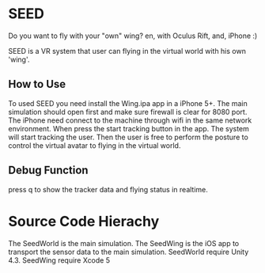 SEED
====
Do you want to fly with your "own" wing? en, with Oculus Rift, and, iPhone :) 

SEED is a VR system that user can flying in the virtual world with his own 'wing'.

How to Use
----------
To used SEED you need install the Wing.ipa app in a iPhone 5+. 
The main simulation should open first and make sure firewall is clear for 8080 port. 
The iPhone need connect to the machine through wifi in the same network environment.
When press the start tracking button in the app. The system will start tracking the user. 
Then the user is free to perform the posture to control the virtual avatar to flying in the virtual world.

Debug Function
--------------
press q to show the tracker data and flying status in realtime.


Source Code Hierachy
====================
The SeedWorld is the main simulation. The SeedWing is the iOS app to transport the sensor data to the main simulation.
SeedWorld require Unity 4.3. SeedWing require Xcode 5